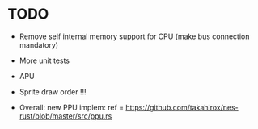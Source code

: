 # TODO
- Remove self internal memory support for CPU (make bus connection mandatory)

- More unit tests
- APU
- Sprite draw order !!!
- Overall: new PPU implem: ref = https://github.com/takahirox/nes-rust/blob/master/src/ppu.rs

